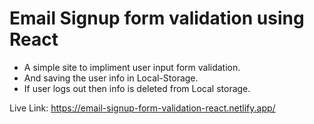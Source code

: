 
# Email Signup form validation using React
* A simple site to impliment user input form validation. 
* And saving the user info in Local-Storage. 
* If user logs out then info is deleted from Local storage.

Live Link: https://email-signup-form-validation-react.netlify.app/
